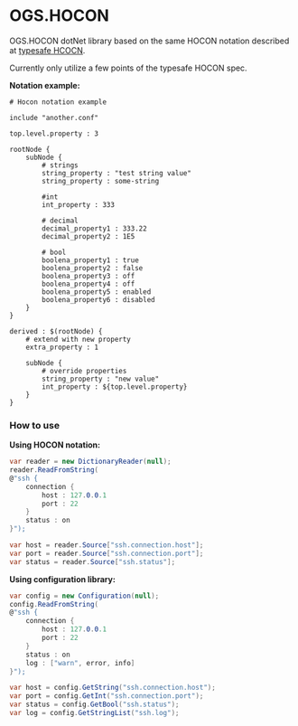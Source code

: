 OGS.HOCON
=========
OGS.HOCON dotNet library based on the same HOCON notation described at [typesafe HCOCN](https://github.com/typesafehub/config/blob/master/HOCON.md).

Currently only utilize a few points of the typesafe HOCON spec.

**Notation example:**

    # Hocon notation example
    
    include "another.conf"
    
    top.level.property : 3
    
    rootNode {
        subNode {
            # strings
            string_property : "test string value"
            string_property : some-string
            
            #int
            int_property : 333
            
            # decimal
            decimal_property1 : 333.22
            decimal_property2 : 1E5
            
            # bool
            boolena_property1 : true
            boolena_property2 : false
            boolena_property3 : off
            boolena_property4 : off
            boolena_property5 : enabled
            boolena_property6 : disabled
        }
    }
    
    derived : $(rootNode) {
        # extend with new property
        extra_property : 1

        subNode {
            # override properties
            string_property : "new value"
            int_property : ${top.level.property}
        }
    }
    
### How to use
**Using HOCON notation:**    
```csharp
var reader = new DictionaryReader(null);
reader.ReadFromString(
@"ssh {
    connection {
        host : 127.0.0.1
        port : 22
    }
    status : on
}");

var host = reader.Source["ssh.connection.host"];
var port = reader.Source["ssh.connection.port"];
var status = reader.Source["ssh.status"];
```
    
**Using configuration library:**    
```csharp
var config = new Configuration(null);
config.ReadFromString(
@"ssh {
    connection {
        host : 127.0.0.1
        port : 22
    }
    status : on
    log : ["warn", error, info]
}");

var host = config.GetString("ssh.connection.host");
var port = config.GetInt("ssh.connection.port");
var status = config.GetBool("ssh.status");
var log = config.GetStringList("ssh.log");
```
    
    
